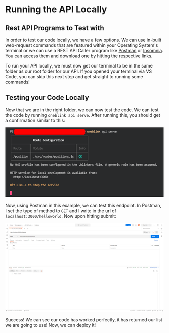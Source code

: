 # Running the API Locally

## Rest API Programs to Test with

In order to test our code locally, we have a few options. We can use in-built web-request commands that are featured within your Operating System's terminal or we can use a REST API Caller program like [Postman](https://www.postman.com/) or [Insomnia](https://insomnia.rest/). You can access them and download one by hitting the respective links.

To run your API locally, we must now get our terminal to be in the same folder as our root folder for our API. If you opened your terminal via VS Code, you can skip this next step and get straight to running some commands!

## Testing your Code Locally

Now that we are in the right folder, we can now test the code. We can test the code by running `oneblink api serve`. After running this, you should get a confirmation similar to this:

![An image of a OneBlink hosted API running locally](../pics/APIHostingLocalAPI.png)

Now, using Postman in this example, we can test this endpoint. In Postman, I set the type of method to `GET` and I write in the url of `localhost:3000/helloworld`. Now upon hitting submit:

![A picture showing the API running locally and returning the data successfully in Postman](../pics/APILocalPostman.png)

Success! We can see our code has worked perfectly, it has returned our list we are going to use! Now, we can deploy it!
